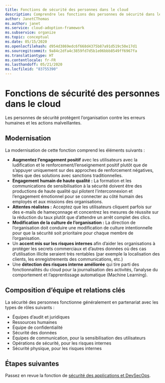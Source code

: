 ```yaml
---
title: Fonctions de sécurité des personnes dans le cloud
description: Comprendre les fonctions des personnes de sécurité dans le cloud.
author: JanetCThomas
ms.author: janet
ms.service: cloud-adoption-framework
ms.subservice: organize
ms.topic: conceptual
ms.date: 05/15/2020
ms.openlocfilehash: d954d3869edc6f668d4375b87a91d519c50e17d1
ms.sourcegitcommit: 9a84c2dfa4c3859fd7d5b1e06bbb8549ff6967fa
ms.translationtype: HT
ms.contentlocale: fr-FR
ms.lasthandoff: 05/21/2020
ms.locfileid: "83755390"
---
```

# <a name="people-security-functions-in-the-cloud"></a>Fonctions de sécurité des personnes dans le cloud

Les personnes de sécurité protègent l’organisation contre les erreurs humaines et les actions malveillantes.

## <a name="modernization"></a>Modernisation

La modernisation de cette fonction comprend les éléments suivants :

- **Augmentez l’engagement positif** avec les utilisateurs avec la ludification et le renforcement/l’enseignement positif plutôt que de s’appuyer uniquement sur des approches de renforcement négatives, telles que des solutions avec sanctions traditionnelles.
- **Engagement humain de haute qualité :** La formation et les communications de sensibilisation à la sécurité doivent être des productions de haute qualité qui pilotent l’interconnexion et l’engagement émotionnel pour se connecter au côté humain des employés et aux missions des organisations.
- **Attentes réalistes :** Acceptez que les utilisateurs cliquent parfois sur des e-mails de hameçonnage et concentrez les mesures de réussite sur la réduction du taux plutôt que d’attendre un arrêt complet des clics.
- **Modification de la culture de l’organisation :** La direction de l’organisation doit conduire une modification de culture intentionnelle pour que la sécurité soit prioritaire pour chaque membre de l’organisation.
- Un **accent mis sur les risques internes** afin d’aider les organisations à protéger les secrets commerciaux et d’autres données où des cas d’utilisation illicite seraient très rentables (par exemple la localisation des clients, les enregistrements des communications, etc.)
- Une **détection des risques interne améliorée** qui tire parti des fonctionnalités du cloud pour la journalisation des activités, l’analyse du comportement et l’apprentissage automatique (Machine Learning).

## <a name="team-composition-and-key-relationships"></a>Composition d’équipe et relations clés

La sécurité des personnes fonctionne généralement en partenariat avec les types de rôles suivants :

- Équipes d’audit et juridiques
- Ressources humaines
- Équipe de confidentialité
- Sécurité des données
- Équipes de communication, pour la sensibilisation des utilisateurs
- Opérations de sécurité, pour les risques internes
- Sécurité physique, pour les risques internes

<!-- cSpell:ignore apsec -->

## <a name="next-steps"></a>Étapes suivantes

Passez en revue la fonction de [sécurité des applications et DevSecOps](./cloud-security-apsec-devsecops.md).
